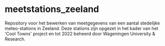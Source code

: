# meetstations_zeeland
Repository voor het bewerken van meetgegevens van een aantal stedelijke meteo-stations in Zeeland. Deze stations zijn opgezet in het kader van het 'Cool Towns' project en tot 2022 beheerd door Wageningen University & Research. 
